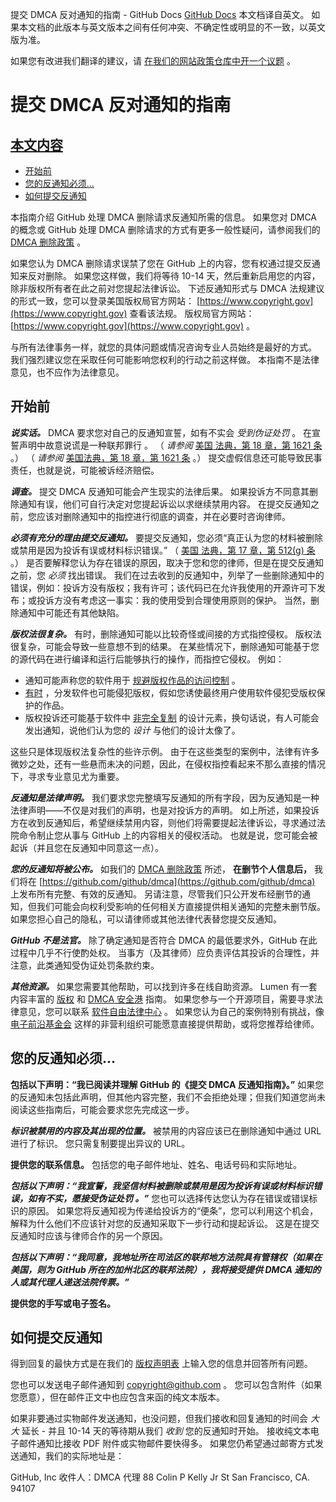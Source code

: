 提交 DMCA 反对通知的指南 - GitHub Docs
[GitHub Docs](/cn)
本文档译自英文。 如果本文档的此版本与英文版本之间有任何冲突、不确定性或明显的不一致，以英文版为准。

如果您有改进我们翻译的建议，请
[在我们的网站政策仓库中开一个议题](https://github.com/github/site-policy/issues)
。

# 提交 DMCA 反对通知的指南

## [本文内容](#in-this-article)
- [开始前](#before-you-start)
- [您的反通知必须...](#your-counter-notice-must)
- [如何提交反通知](#how-to-submit-your-counter-notice)

本指南介绍 GitHub 处理 DMCA 删除请求反通知所需的信息。 如果您对 DMCA 的概念或 GitHub 处理 DMCA 删除请求的方式有更多一般性疑问，请参阅我们的
[DMCA 删除政策](/cn/articles/dmca-takedown-policy)
。

如果您认为 DMCA 删除请求误禁了您在 GitHub 上的内容，您有权通过提交反通知来反对删除。 如果您这样做，我们将等待 10-14 天，然后重新启用您的内容，除非版权所有者在此之前对您提起法律诉讼。 下述反通知形式与 DMCA 法规建议的形式一致，您可以登录美国版权局官方网站：
[https://www.copyright.gov](https://www.copyright.gov)
查看该法规。 版权局官方网站：
[https://www.copyright.gov](https://www.copyright.gov)
。

与所有法律事务一样，就您的具体问题或情况咨询专业人员始终是最好的方式。 我们强烈建议您在采取任何可能影响您权利的行动之前这样做。 本指南不是法律意见，也不应作为法律意见。

## 开始前

***说实话。***
DMCA 要求您对自己的反通知宣誓，如有不实会
*受到伪证处罚*
。 在宣誓声明中故意说谎是一种联邦罪行 。 （
*请参阅*
[美国 法典，第 18 章，第 1621 条](https://www.gpo.gov/fdsys/pkg/USCODE-2011-title18/html/USCODE-2011-title18-partI-chap79-sec1621.htm)
。） （
*请参阅*
[美国法典，第 18 章，第 1621 条](https://www.gpo.gov/fdsys/pkg/USCODE-2011-title18/html/USCODE-2011-title18-partI-chap79-sec1621.htm)
。） 提交虚假信息还可能导致民事责任，也就是说，可能被诉经济赔偿。

***调查。***
提交 DMCA 反通知可能会产生现实的法律后果。 如果投诉方不同意其删除通知有误，他们可自行决定对您提起诉讼以求继续禁用内容。 在提交反通知之前，您应该对删除通知中的指控进行彻底的调查，并在必要时咨询律师。

***必须有充分的理由提交反通知。***
要提交反通知，您必须“真正认为您的材料被删除或禁用是因为投诉有误或材料标识错误。” （
[美国 法典，第 17 章，第 512(g) 条](https://www.copyright.gov/title17/92chap5.html#512)
。） 是否要解释您认为存在错误的原因，取决于您和您的律师，但是在提交反通知之前，您
*必须*
找出错误。 我们在过去收到的反通知中，列举了一些删除通知中的错误，例如：投诉方没有版权；我有许可；该代码已在允许我使用的开源许可下发布；或投诉方没有考虑这一事实：我的使用受到合理使用原则的保护。 当然，删除通知中可能还有其他缺陷。

***版权法很复杂。***
有时，删除通知可能以比较奇怪或间接的方式指控侵权。 版权法很复杂，可能会导致一些意想不到的结果。 在某些情况下，删除通知可能基于您的源代码在进行编译和运行后能够执行的操作，而指控它侵权。 例如：

- 通知可能声称您的软件用于
[规避版权作品的访问控制](https://www.copyright.gov/title17/92chap12.html)
。
- [有时](https://www.copyright.gov/docs/mgm/)
，分发软件也可能侵犯版权，假如您诱使最终用户使用软件侵犯受版权保护的作品。
- 版权投诉还可能基于软件中
[非完全复制](https://en.wikipedia.org/wiki/Substantial_similarity)
的设计元素，换句话说，有人可能会发出通知，说他们认为您的
*设计*
与他们的设计太像了。

这些只是体现版权法复杂性的些许示例。 由于在这些类型的案例中，法律有许多微妙之处，还有一些悬而未决的问题，因此，在侵权指控看起来不那么直接的情况下，寻求专业意见尤为重要。

***反通知是法律声明。***
我们要求您完整填写反通知的所有字段，因为反通知是一种法律声明——不仅是对我们的声明，也是对投诉方的声明。 如上所述，如果投诉方在收到反通知后，希望继续禁用内容，则他们将需要提起法律诉讼，寻求通过法院命令制止您从事与 GitHub 上的内容相关的侵权活动。 也就是说，您可能会被起诉（并且您在反通知中同意这一点）。

***您的反通知将被公布。***
如我们的
[DMCA 删除政策](/cn/articles/dmca-takedown-policy#d-transparency)
所述，
**在删节个人信息后，**
我们将在
[https://github.com/github/dmca](https://github.com/github/dmca)
上发布所有完整、有效的反通知。 另请注意，尽管我们只公开发布经删节的通知，但我们可能会向权利受影响的任何相关方直接提供相关通知的完整未删节版。 如果您担心自己的隐私，可以请律师或其他法律代表替您提交反通知。

***GitHub 不是法官。***
除了确定通知是否符合 DMCA 的最低要求外，GitHub 在此过程中几乎不行使酌处权。 当事方（及其律师）应负责评估其投诉的合理性，并注意，此类通知受伪证处罚条款约束。

***其他资源。***
如果您需要其他帮助，可以找到许多在线自助资源。 Lumen 有一套内容丰富的
[版权](https://www.lumendatabase.org/topics/5)
和
[DMCA 安全港](https://www.lumendatabase.org/topics/14)
指南。 如果您参与一个开源项目，需要寻求法律意见，您可以联系
[软件自由法律中心](https://www.softwarefreedom.org/about/contact/)
。 如果您认为自己的案例特别有挑战，像
[电子前沿基金会](https://www.eff.org/pages/legal-assistance)
这样的非营利组织可能愿意直接提供帮助，或将您推荐给律师。

## 您的反通知必须...

**包括以下声明：“我已阅读并理解 GitHub 的《提交 DMCA 反通知指南》。”**
如果您的反通知未包括此声明，但其他内容完整，我们不会拒绝处理；但我们知道您尚未阅读这些指南后，可能会要求您先完成这一步。

***标识被禁用的内容及其出现的位置。***
被禁用的内容应该已在删除通知中通过 URL 进行了标识。 您只需复制要提出异议的 URL。

**提供您的联系信息。**
包括您的电子邮件地址、姓名、电话号码和实际地址。

***包括以下声明：“我宣誓，我坚信材料被删除或禁用是因为投诉有误或材料标识错误，如有不实，愿接受伪证处罚 。”***
您也可以选择传达您认为存在错误或错误标识的原因。 如果您将反通知视为传递给投诉方的“便条”，您可以利用这个机会，解释为什么他们不应该针对您的反通知采取下一步行动和提起诉讼。 这是在提交反通知时应该与律师合作的另一个原因。

***包括以下声明：“我同意，我地址所在司法区的联邦地方法院具有管辖权（如果在美国，则为 GitHub 所在的加州北区的联邦法院），我将接受提供 DMCA 通知的人或其代理人递送法院传票。”***

**提供您的手写或电子签名。**

## 如何提交反通知

得到回复的最快方式是在我们的
[版权声明表](https://github.com/contact/dmca)
上输入您的信息并回答所有问题。

您也可以发送电子邮件通知到
[copyright@github.com](mailto:copyright@github.com)
。 您可以包含附件（如果您愿意），但在邮件正文中也应包含来函的纯文本版本。

如果非要通过实物邮件发送通知，也没问题，但我们接收和回复通知的时间会
*大大*
延长 - 并且 10-14 天的等待期从我们
*收到*
您的反通知时开始。 接收纯文本电子邮件通知比接收 PDF 附件或实物邮件要快得多。 如果您仍希望通过邮寄方式发送通知，我们的实际地址是：

GitHub, Inc
收件人：DMCA 代理
88 Colin P Kelly Jr St
San Francisco, CA. 94107
